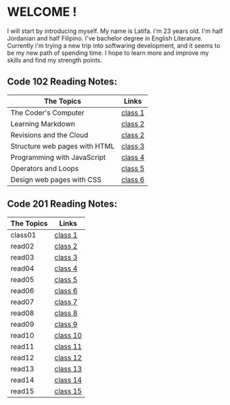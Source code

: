 # WELCOME !

I will start by introducing myself. My name is Latifa. i'm 23 years old. I'm half Jordanian and half Filipino. I've bachelor degree in English Literature. Currently i'm trying a new trip into softwaring development, and it seems to be my new path of spending time. I hope to learn more and improve my skills and find my strength points.

<h2> Code 102 Reading Notes: </h2>

| The Topics | Links                                                                             |
| ---------- | --------------------------------------------------------------------------------- |
| The Coder's Computer           | [class 1](102/read01.md)  |
| Learning Markdown	             | [class 2](102/read02a.md) |
| Revisions and the Cloud        | [class 2](102/read02b.md) |
| Structure web pages with HTML  | [class 3](102/read03.md)  |
| Programming with JavaScript	 | [class 4](102/read04.md)  |
| Operators and Loops	         | [class 5](102/read05.md)  |
| Design web pages with CSS	     | [class 6](102/read06.md)  |

<h2> Code 201 Reading Notes: </h2>

| The Topics | Links                                                                             |
| ---------- | --------------------------------------------------------------------------------- |
| class01    | [class 1](201/class01.md) |
| read02     | [class 2](201/read02.md)  |
| read03     | [class 3](201/read03.md)  |
| read04     | [class 4](201/read04.md)  |
| read05     | [class 5](201/read05.md)  |
| read06     | [class 6](201/read06.md)  |
| read07     | [class 7](201/read07.md)  |
| read08     | [class 8](201/read08.md)  |
| read09     | [class 9](201/read09.md)  |
| read10     | [class 10](201/read10.md) |  
| read11     | [class 11](201/read11.md) |
| read12     | [class 12](201/read12.md) |
| read13     | [class 13](201/read13.md) |
| read14     | [class 14](201/read14.md) |
| read15     | [class 15](201/read15.md) |